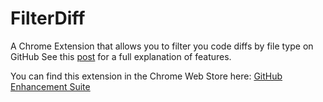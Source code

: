 FilterDiff
==========

A Chrome Extension that allows you to filter you code diffs by file type on GitHub
See this [post](http://www.dtwigs.com/blog/github-enhancement-suite/) for a full explanation of features.

You can find this extension in the Chrome Web Store here: [GitHub Enhancement Suite](https://chrome.google.com/webstore/detail/github-enhancement-suite/eiehflbilhldhfbnolbnggcapbjmnpmo)
